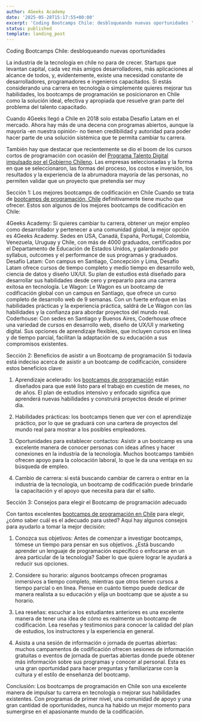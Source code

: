 ```yaml
---
author: 4Geeks Academy
date: '2025-05-28T15:17:55+00:00'
excerpt: 'Coding Bootcamps Chile: desbloqueando nuevas oportunidades '
status: published
template: landing_post
---
```




Coding Bootcamps Chile: desbloqueando nuevas oportunidades 

La industria de la tecnología en chile no para de crecer. Startups que levantan capital, cada vez más amigos desarrolladores, más aplicaciones al alcance de todos, y, evidentemente, existe una necesidad constante de desarrolladores, programadores e ingenieros capacitados. 
Si estás considerando una carrera en tecnología o simplemente quieres mejorar tus habilidades, los bootcamps de programación se posicionaron en Chile como la solución ideal, efectiva y apropiada que resuelve gran parte del problema del talento capacitado. 

Cuando 4Geeks llegó a Chile en 2018 solo estaba Desafío Latam en el mercado. Ahora hay más de una decena con programas abiertos, aunque la mayoría -en nuestra opinión- no tienen credibilidad y autoridad para poder hacer parte de una solución sistémica que te permita cambiar tu carrera. 

También hay que destacar que recientemente se dio el boom de los cursos cortos de programación con ocasión del [Programa Talento Digital impulsado por el Gobierno Chileno](https://fch.cl/noticias/talento-digital-para-chile-cumple-cuatro-anos-con-mas-de-14-mil-becas-de-reconversion-y-especializacion-digital/#:~:text=Talento%20Digital%20para%20Chile%20es,acceder%20a%20empleos%20de%20calidad.). Las empresas seleccionadas y la forma en que se seleccionaron, las formas del proceso, los costos e inversión, los resultados y la experiencia de la abrumadora mayoría de las personas, no permiten validar que un proyecto que pretendía ser muy  

Sección 1: Los mejores bootcamps de codificación en Chile
Cuando se trata de [bootcamps de programación, Chile](/es/coding-campus/bootcamp-programacion-santiago/) definitivamente tiene mucho que ofrecer. Estos son algunos de los mejores bootcamps de codificación en Chile:

4Geeks Academy: Si quieres cambiar tu carrera, obtener un mejor empleo como desarrollador y pertenecer a una comunidad global, la mejor opción es 4Geeks Academy. Sedes en USA, Canadá, España, Portugal, Colombia, Venezuela, Uruguay y Chile, con más de 4000 graduados, certificados por el Departamento de Educación de Estados Unidos, y galardonado por syllabus, outcomes y el performance de sus programas y graduados. 
Desafío Latam: Con campus en Santiago, Concepción y Lima, Desafío Latam ofrece cursos de tiempo completo y medio tiempo en desarrollo web, ciencia de datos y diseño UX/UI. Su plan de estudios está diseñado para desarrollar sus habilidades desde cero y prepararlo para una carrera exitosa en tecnología.
Le Wagon: Le Wagon es un bootcamp de codificación global con un campus en Santiago, que ofrece un curso completo de desarrollo web de 9 semanas. Con un fuerte enfoque en las habilidades prácticas y la experiencia práctica, saldrá de Le Wagon con las habilidades y la confianza para abordar proyectos del mundo real.
Coderhouse: Con sedes en Santiago y Buenos Aires, Coderhouse ofrece una variedad de cursos en desarrollo web, diseño de UX/UI y marketing digital. Sus opciones de aprendizaje flexibles, que incluyen cursos en línea y de tiempo parcial, facilitan la adaptación de su educación a sus compromisos existentes.

Sección 2: Beneficios de asistir a un Bootcamp de programación
Si todavía está indeciso acerca de asistir a un bootcamp de codificación, considere estos beneficios clave:

1. Aprendizaje acelerado: los [bootcamps de programación](/es/curso-de-programacion-desde-cero) están diseñados para que esté listo para el trabajo en cuestión de meses, no de años. El plan de estudios intensivo y enfocado significa que aprenderá nuevas habilidades y construirá proyectos desde el primer día.

2. Habilidades prácticas: los bootcamps tienen que ver con el aprendizaje práctico, por lo que se graduará con una cartera de proyectos del mundo real para mostrar a los posibles empleadores.

3. Oportunidades para establecer contactos: Asistir a un bootcamp es una excelente manera de conocer personas con ideas afines y hacer conexiones en la industria de la tecnología. Muchos bootcamps también ofrecen apoyo para la colocación laboral, lo que le da una ventaja en su búsqueda de empleo.

4. Cambio de carrera: si está buscando cambiar de carrera o entrar en la industria de la tecnología, un bootcamp de codificación puede brindarle la capacitación y el apoyo que necesita para dar el salto.

Sección 3: Consejos para elegir el Bootcamp de programación adecuado

Con tantos excelentes [bootcamps de programación en Chile](/es/coding-campus/bootcamp-programacion-santiago) para elegir, ¿cómo saber cuál es el adecuado para usted? Aquí hay algunos consejos para ayudarlo a tomar la mejor decisión:

1. Conozca sus objetivos: Antes de comenzar a investigar bootcamps, tómese un tiempo para pensar en sus objetivos. ¿Está buscando aprender un lenguaje de programación específico o enfocarse en un área particular de la tecnología? Saber lo que quiere lograr le ayudará a reducir sus opciones.

2. Considere su horario: algunos bootcamps ofrecen programas inmersivos a tiempo completo, mientras que otros tienen cursos a tiempo parcial o en línea. Piense en cuánto tiempo puede dedicar de manera realista a su educación y elija un bootcamp que se ajuste a su horario.

3. Lea reseñas: escuchar a los estudiantes anteriores es una excelente manera de tener una idea de cómo es realmente un bootcamp de codificación. Lea reseñas y testimonios para conocer la calidad del plan de estudios, los instructores y la experiencia en general.

4. Asista a una sesión de información o jornada de puertas abiertas: muchos campamentos de codificación ofrecen sesiones de información gratuitas o eventos de jornada de puertas abiertas donde puede obtener más información sobre sus programas y conocer al personal. Esta es una gran oportunidad para hacer preguntas y familiarizarse con la cultura y el estilo de enseñanza del bootcamp.

Conclusión:
Los bootcamps de programación en Chile son una excelente manera de impulsar tu carrera en tecnología o mejorar sus habilidades existentes. Con programas de primer nivel, una comunidad de apoyo y una gran cantidad de oportunidades, nunca ha habido un mejor momento para sumergirse en el apasionante mundo de la codificación. 
